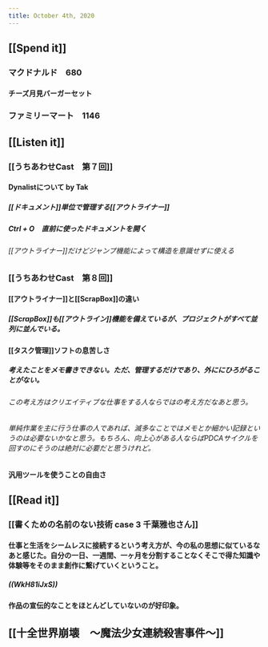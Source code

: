 ```yaml
---
title: October 4th, 2020
---
```


## [[Spend it]]
### マクドナルド　680
#### チーズ月見バーガーセット

### ファミリーマート　1146

## [[Listen it]]
### [[うちあわせCast　第７回]]
#### Dynalistについて by Tak
##### [[ドキュメント]]単位で管理する[[アウトライナー]]

##### Ctrl + O　直前に使ったドキュメントを開く
###### [[アウトライナー]]だけどジャンプ機能によって構造を意識せずに使える

### [[うちあわせCast　第８回]]
#### [[アウトライナー]]と[[ScrapBox]]の違い
##### [[ScrapBox]]も[[アウトライン]]機能を備えているが、プロジェクトがすべて並列に並んでいる。

#### [[タスク管理]]ソフトの息苦しさ
##### 考えたことをメモ書きできない。ただ、管理するだけであり、外ににひろがることがない。
###### この考え方はクリエイティブな仕事をする人ならではの考え方だなあと思う。

###### 単純作業を主に行う仕事の人であれば、滅多なことではメモとか細かい記録というのは必要ないかなと思う。もちろん、向上心がある人ならばPDCAサイクルを回すのにそうのは絶対に必要だと思うけれど。


#### 汎用ツールを使うことの自由さ



## [[Read it]]
### [[書くための名前のない技術 case 3 千葉雅也さん]]
#### 仕事と生活をシームレスに接続するという考え方が、今の私の思想に似ているなあと感じた。自分の一日、一週間、一ヶ月を分割することなくそこで得た知識や体験等をそのまま創作に繋げていくということ。
##### ((WkH81iJxS))

#### 作品の宣伝的なことをほとんどしていないのが好印象。

## [[十全世界崩壊　～魔法少女連続殺害事件～]]
